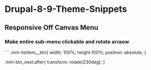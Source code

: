 # Drupal-8-9-Theme-Snippets

<h2>Responsive Off Canvas Menu</h2>
<h3>Make entire sub-menu clickable and rotate arraow</h3>
```
.mm-listitem__btn{
  width: 100%;
  height:100%;
  position: absolute;
}

.mm-btn_next:after{
  transform: rotate(230deg);
}
```
